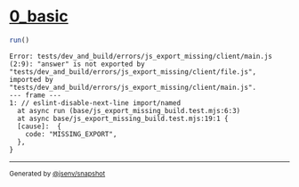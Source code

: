 # [0_basic](../../js_export_missing_build.test.mjs#L22)

```js
run()
```

```console
Error: tests/dev_and_build/errors/js_export_missing/client/main.js (2:9): "answer" is not exported by "tests/dev_and_build/errors/js_export_missing/client/file.js", imported by "tests/dev_and_build/errors/js_export_missing/client/main.js".
--- frame ---
1: // eslint-disable-next-line import/named
  at async run (base/js_export_missing_build.test.mjs:6:3)
  at async base/js_export_missing_build.test.mjs:19:1 {
  [cause]:  {
    code: "MISSING_EXPORT",
  },
}
```
---

<sub>
  Generated by <a href="https://github.com/jsenv/core/tree/main/packages/independent/snapshot">@jsenv/snapshot</a>
</sub>